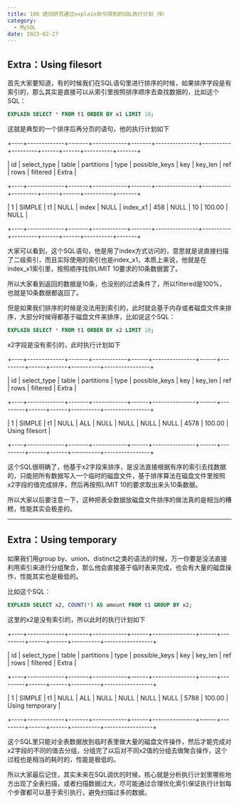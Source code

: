 ```yaml
---
title: 108 透彻研究通过explain命令得到的SQL执行计划（9）
category:
  - MySQL
date: 2023-02-27
---
```


<!-- more -->


## Extra：Using filesort

首先大家要知道，有的时候我们在SQL语句里进行排序的时候，如果排序字段是有索引的，那么其实是直接可以从索引里按照排序顺序去查找数据的，比如这个SQL：

```sql
EXPLAIN SELECT * FROM t1 ORDER BY x1 LIMIT 10;
```

这就是典型的一个排序后再分页的语句，他的执行计划如下

+----+-------------+-------+------------+-------+---------------+----------+---------+------+------+----------+-------+

| id | select_type | table | partitions | type  | possible_keys | key    | key_len | ref  | rows | filtered | Extra |

+----+-------------+-------+------------+-------+---------------+----------+---------+------+------+----------+-------+

|  1 | SIMPLE    | t1   | NULL    | index | NULL      | index_x1 | 458   | NULL |  10 |  100.00 | NULL  |

+----+-------------+-------+------------+-------+---------------+----------+---------+------+------+----------+-------+

大家可以看到，这个SQL语句，他是用了index方式访问的，意思就是说直接扫描了二级索引，而且实际使用的索引也是index_x1，本质上来说，他就是在 index_x1索引里，按照顺序找你LIMIT 10要求的10条数据罢了。

所以大家看到返回的数据是10条，也没别的过滤条件了，所以filtered是100%，也就是10条数据都返回了。

但是如果我们排序的时候是没法用到索引的，此时就会基于内存或者磁盘文件来排序，大部分时候得都基于磁盘文件来排序，比如说这个SQL：

```sql
EXPLAIN SELECT * FROM t1 ORDER BY x2 LIMIT 10;
```

x2字段是没有索引的，此时执行计划如下

+----+-------------+-------+------------+------+---------------+------+---------+------+------+----------+----------------+

| id | select_type | table | partitions | type | possible_keys | key  | key_len | ref  | rows | filtered | Extra      |

+----+-------------+-------+------------+------+---------------+------+---------+------+------+----------+----------------+

|  1 | SIMPLE    | t1   | NULL    | ALL  | NULL      | NULL | NULL   | NULL | 4578 |  100.00 | Using filesort |

+----+-------------+-------+------------+------+---------------+------+---------+------+------+----------+----------------+

这个SQL很明确了，他基于x2字段来排序，是没法直接根据有序的索引去找数据的，只能把所有数据写入一个临时的磁盘文件，基于排序算法在磁盘文件里按照x2字段的值完成排序，然后再按照LIMIT 10的要求取出来头10条数据。

所以大家以后要注意一下，这种把表全数据放磁盘文件排序的做法真的是相当的糟糕，性能其实会极差的。

---

## Extra：Using temporary

如果我们用group by、union、distinct之类的语法的时候，万一你要是没法直接利用索引来进行分组聚合，那么他会直接基于临时表来完成，也会有大量的磁盘操作，性能其实也是极低的。

比如这个SQL：

```sql
EXPLAIN SELECT x2, COUNT(*) AS amount FROM t1 GROUP BY x2;
```

这里的x2是没有索引的，所以此时的执行计划如下

+----+-------------+-------+------------+------+---------------+------+---------+------+------+----------+-----------------+

| id | select_type | table | partitions | type | possible_keys | key  | key_len | ref  | rows | filtered | Extra      |

+----+-------------+-------+------------+------+---------------+------+---------+------+------+----------+-----------------+

|  1 | SIMPLE    | t1   | NULL    | ALL  | NULL      | NULL | NULL   | NULL | 5788 |  100.00 | Using temporary |

+----+-------------+-------+------------+------+---------------+------+---------+------+------+----------+-----------------+

这个SQL里只能对全表数据放到临时表里做大量的磁盘文件操作，然后才能完成对x2字段的不同的值去分组，分组完了以后对不同x2值的分组去做聚合操作，这个过程也是相当的耗时的，性能是极低的。

所以大家最后记住，其实未来在SQL调优的时候，核心就是分析执行计划里哪些地方出现了全表扫描，或者扫描数据过大，尽可能通过合理优化索引保证执行计划每个步骤都可以基于索引执行，避免扫描过多的数据。

